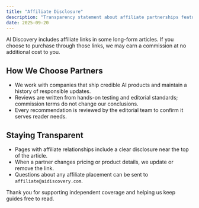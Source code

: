 ```yaml
---
title: "Affiliate Disclosure"
description: "Transparency statement about affiliate partnerships featured on AI Discovery."
date: 2025-09-20
---
```


AI Discovery includes affiliate links in some long-form articles. If you choose to purchase through those links, we may earn a commission at no additional cost to you.

## How We Choose Partners

- We work with companies that ship credible AI products and maintain a history of responsible updates.
- Reviews are written from hands-on testing and editorial standards; commission terms do not change our conclusions.
- Every recommendation is reviewed by the editorial team to confirm it serves reader needs.

## Staying Transparent

- Pages with affiliate relationships include a clear disclosure near the top of the article.
- When a partner changes pricing or product details, we update or remove the link.
- Questions about any affiliate placement can be sent to `affiliate@aidiscovery.com`.

Thank you for supporting independent coverage and helping us keep guides free to read.
